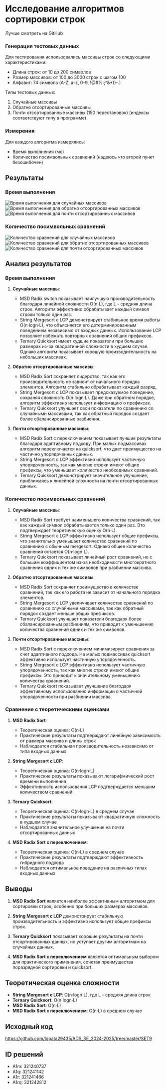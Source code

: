 # Исследование алгоритмов сортировки строк

Лучше смотреть на GitHub

### Генерация тестовых данных

Для тестирования использовались массивы строк со следующими характеристиками:
- Длина строк: от 10 до 200 символов
- Размер массивов: от 100 до 3000 строк с шагом 100
- Алфавит: 74 символа (A-Z, a-z, 0-9, !@#%:;^&*()-.)

Типы тестовых данных:
1. Случайные массивы
2. Обратно отсортированные массивы
3. Почти отсортированные массивы (150 перестановок)
(индексы соответствуют типу в программе)

### Измерения

Для каждого алгоритма измерялись:
- Время выполнения (мс)
- Количество посимвольных сравнений
(надеюсь что второй пункт безошибочен)

## Результаты

### Время выполнения

![Время выполнения для случайных массивов](time_random_dark.png)
![Время выполнения для обратно отсортированных массивов](time_reverse_sorted_dark.png)
![Время выполнения для почти отсортированных массивов](time_nearly_sorted_dark.png)

### Количество посимвольных сравнений

![Количество сравнений для случайных массивов](comps_random_dark.png)
![Количество сравнений для обратно отсортированных массивов](comps_reverse_sorted_dark.png)
![Количество сравнений для почти отсортированных массивов](comps_nearly_sorted_dark.png)

## Анализ результатов

### Время выполнения

1. **Случайные массивы**:
   - MSD Radix switch показывает наилучшую производительность благодаря линейной сложности O(n⋅L), где L - средняя длина строк. Алгоритм эффективно обрабатывает каждый символ строки только один раз.
   - String Mergesort с LCP демонстрирует стабильное время работы O(n⋅logn⋅L), что объясняется его детерминированным поведением независимо от входных данных. Использование LCP позволяет избежать повторных сравнений общих префиксов.
   - Ternary Quicksort имеет худшие показатели при больших размерах из-за квадратичной сложности в худшем случае. Однако алгоритм показывает хорошую производительность на небольших массивах.

2. **Обратно отсортированные массивы**:
   - MSD Radix Sort сохраняет лидерство, так как его производительность не зависит от начального порядка элементов. Алгоритм стабильно обрабатывает каждый разряд.
   - String Mergesort с LCP показывает предсказуемое поведение, сохраняя сложность O(n⋅logn⋅L). Даже при обратном порядке, алгоритм эффективно использует информацию о префиксах.
   - Ternary Quicksort улучшает свои показатели по сравнению со случайными массивами, так как обратный порядок создает более сбалансированные разбиения.

3. **Почти отсортированные массивы**:
   - MSD Radix Sort с переключением показывает лучшие результаты благодаря адаптивному подходу. При малых подмассивах алгоритм переключается на quicksort, что дает преимущество на частично упорядоченных данных.
   - String Mergesort с LCP эффективно использует частичную упорядоченность, так как многие строки имеют общие префиксы, что уменьшает количество необходимых сравнений.
   - Ternary Quicksort демонстрирует значительное улучшение, приближаясь к линейной сложности на почти отсортированных данных.

### Количество посимвольных сравнений

1. **Случайные массивы**:
   - MSD Radix Sort требует наименьшего количества сравнений, так как каждый символ обрабатывается только один раз. Это подтверждает теоретическую оценку O(n⋅L).
   - String Mergesort с LCP эффективно использует общие префиксы, что значительно уменьшает количество сравнений по сравнению с обычным mergesort. Однако общее количество сравнений остается O(n⋅logn⋅L).
   - Ternary Quicksort показывает линейный рост сравнений, но с большим коэффициентом из-за необходимости многократного сравнения одних и тех же символов при разбиении массива.

2. **Обратно отсортированные массивы**:
   - MSD Radix Sort сохраняет преимущество в количестве сравнений, так как его работа не зависит от начального порядка элементов.
   - String Mergesort с LCP увеличивает количество сравнений по сравнению со случайными массивами, так как обратный порядок создает меньше общих префиксов.
   - Ternary Quicksort улучшает показатели благодаря более сбалансированным разбиениям, что приводит к уменьшению количества сравнений одних и тех же символов.

3. **Почти отсортированные массивы**:
   - MSD Radix Sort с переключением минимизирует сравнения за счет адаптивного подхода. На малых подмассивах quicksort эффективно использует частичную упорядоченность.
   - String Mergesort с LCP эффективно использует частичную упорядоченность, так как многие строки имеют общие префиксы. Это приводит к значительному уменьшению количества сравнений.
   - Ternary Quicksort показывает улучшение благодаря эффективному использованию информации о частичной упорядоченности при разбиении массива.

### Сравнение с теоретическими оценками

1. **MSD Radix Sort**:
   - Теоретическая оценка: O(n⋅L)
   - Практические результаты подтверждают линейную зависимость от размера массива и длины строк
   - Наблюдается стабильная производительность независимо от типа входных данных

2. **String Mergesort с LCP**:
   - Теоретическая оценка: O(n⋅logn⋅L)
   - Практические результаты показывают логарифмический рост времени выполнения
   - Эффективность использования LCP подтверждается меньшим количеством сравнений

3. **Ternary Quicksort**:
   - Теоретическая оценка: O(n⋅logn⋅L) в среднем случае
   - Практические результаты показывают квадратичную сложность в худшем случае
   - Наблюдается значительное улучшение на почти отсортированных данных

4. **MSD Radix Sort с переключением**:
   - Теоретическая оценка: O(n⋅L) в среднем случае
   - Практические результаты подтверждают эффективность гибридного подхода
   - Наблюдается оптимальное поведение на различных типах входных данных

## Выводы

1. **MSD Radix Sort** является наиболее эффективным алгоритмом для сортировки строк, особенно при больших размерах массивов.

2. **String Mergesort с LCP** демонстрирует стабильную производительность и эффективно использует общие префиксы строк.

3. **Ternary Quicksort** показывает хорошие результаты на почти отсортированных данных, но уступает другим алгоритмам на случайных данных.

4. **MSD Radix Sort с переключением** является оптимальным выбором для практического применения, сочетая преимущества поразрядной сортировки и quicksort.

## Теоретическая оценка сложности

- **String Mergesort с LCP**: O(n⋅logn⋅L), где L - средняя длина строк
- **Ternary Quicksort**: O(n⋅logn⋅L)
- **MSD Radix Sort**: O(n⋅L)
- **MSD Radix Sort с переключением**: O(n⋅L) в среднем случае

## Исходный код

https://github.com/lopata29435/ADS_SE_2024-2025/tree/master/SET9

## ID решений

- A1m: 321240737
- A1q: 321241142
- A1r: 321241466
- A1rq: 321242812